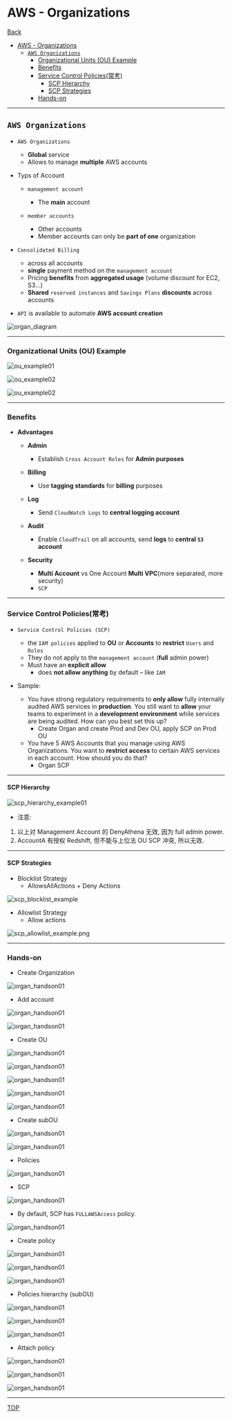 # AWS - Organizations

[Back](../index.md)

- [AWS - Organizations](#aws---organizations)
  - [`AWS Organizations`](#aws-organizations)
    - [Organizational Units (OU) Example](#organizational-units-ou-example)
    - [Benefits](#benefits)
    - [Service Control Policies(常考)](#service-control-policies常考)
      - [SCP Hierarchy](#scp-hierarchy)
      - [SCP Strategies](#scp-strategies)
    - [Hands-on](#hands-on)

---

## `AWS Organizations`

- `AWS Organizations`

  - **Global** service
  - Allows to manage **multiple** AWS accounts

- Typs of Account

  - `management account`

    - The **main** account

  - `member accounts`
    - Other accounts
    - Member accounts can only be **part of one** organization

- `Consolidated Billing`

  - across all accounts
  - **single** payment method on the `management account`
  - Pricing **benefits** from **aggregated usage** (volume discount for EC2, S3…)
  - **Shared** `reserved instances` and `Savings Plans` **discounts** across accounts

- `API` is available to automate **AWS account creation**

![organ_diagram](./pic/organ_diagram.png)

---

### Organizational Units (OU) Example

![ou_example01](./pic/ou_example01.png)

![ou_example02](./pic/ou_example02.png)

![ou_example02](./pic/ou_example03.png)

---

### Benefits

- **Advantages**

  - **Admin**

    - Establish `Cross Account Roles` for **Admin purposes**

  - **Billing**

    - Use **tagging standards** for **billing** purposes

  - **Log**

    - Send `CloudWatch Logs` to **central logging account**

  - **Audit**

    - Enable `CloudTrail` on all accounts, send **logs** to **central `S3` account**

  - **Security**
    - **Multi Account** vs One Account **Multi VPC**(more separated, more security)
    - `SCP`

---

### Service Control Policies(常考)

- `Service Control Policies (SCP)`

  - the `IAM policies` applied to **OU** or **Accounts** to **restrict** `Users` and `Roles`
  - They do not apply to the `management account` (**full** admin power)
  - Must have an **explicit allow**
    - does **not allow anything** by default – like `IAM`

- Sample:
  - You have strong regulatory requirements to **only allow** fully internally audited AWS services in **production**. You still want to **allow** your teams to experiment in a **development environment** while services are being audited. How can you best set this up?
    - Create Organ and create Prod and Dev OU, apply SCP on Prod OU
  - You have 5 AWS Accounts that you manage using AWS Organizations. You want to **restrict access** to certain AWS services in each account. How should you do that?
    - Organ SCP

---

#### SCP Hierarchy

![scp_hierarchy_example01](./pic/scp_hierarchy_example01.png)

- 注意:

1. 以上对 Management Account 的 DenyAthena 无效, 因为 full admin power.
2. AccountA 有授权 Redshift, 但不能与上位法 OU SCP 冲突, 所以无效.

---

#### SCP Strategies

- Blocklist Strategy
  - AllowsAllActions + Deny Actions

![scp_blocklist_example](./pic/scp_blocklist_example.png)

- Allowlist Strategy
  - Allow actions

![scp_allowlist_example.png](./pic/scp_allowlist_example.png)

---

### Hands-on

- Create Organization

![organ_handson01](./pic/organ_handson01.png)

- Add account

![organ_handson01](./pic/organ_handson02.png)

![organ_handson01](./pic/organ_handson03.png)

- Create OU

![organ_handson01](./pic/organ_handson04.png)

![organ_handson01](./pic/organ_handson05.png)

![organ_handson01](./pic/organ_handson06.png)

![organ_handson01](./pic/organ_handson07.png)

![organ_handson01](./pic/organ_handson08.png)

- Create subOU

![organ_handson01](./pic/organ_handson09.png)

![organ_handson01](./pic/organ_handson10.png)

- Policies

![organ_handson01](./pic/organ_handson11.png)

- SCP

![organ_handson01](./pic/organ_handson12.png)

- By default, SCP has `FULLAWSAccess` policy.

![organ_handson01](./pic/organ_handson13.png)

- Create policy

![organ_handson01](./pic/organ_handson14.png)

![organ_handson01](./pic/organ_handson15.png)

![organ_handson01](./pic/organ_handson16.png)

- Policies hierarchy (subOU)

![organ_handson01](./pic/organ_handson16.png)

![organ_handson01](./pic/organ_handson17.png)

![organ_handson01](./pic/organ_handson18.png)

- Attach policy

![organ_handson01](./pic/organ_handson19.png)

![organ_handson01](./pic/organ_handson20.png)

![organ_handson01](./pic/organ_handson21.png)

---

[TOP](#aws---organizations)
